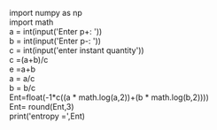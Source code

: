 import numpy as np
<br/>
import math
<br/>
a = int(input('Enter p+: '))
<br/>
b = int(input('Enter p-: '))
<br/>
c = int(input('enter instant quantity'))
<br/>
c =(a+b)/c
<br/>
e =a+b
<br/>
a = a/c
<br/>
b = b/c
<br/>
Ent=float(-1*c((a * math.log(a,2))+(b * math.log(b,2))))
<br/>
Ent= round(Ent,3)
<br/>
print('entropy  =',Ent)
<br/>

